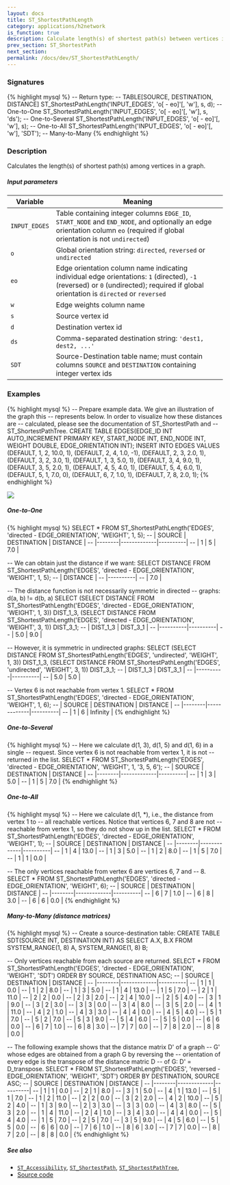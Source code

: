 ```yaml
---
layout: docs
title: ST_ShortestPathLength
category: applications/h2network
is_function: true
description: Calculate length(s) of shortest path(s) between vertices in a graph
prev_section: ST_ShortestPath
next_section:
permalink: /docs/dev/ST_ShortestPathLength/
---
```


### Signatures

{% highlight mysql %}
-- Return type:
--     TABLE[SOURCE, DESTINATION, DISTANCE]
ST_ShortestPathLength('INPUT_EDGES', 'o[ - eo]'[, 'w'],
                      s, d);    -- One-to-One
ST_ShortestPathLength('INPUT_EDGES', 'o[ - eo]'[, 'w'],
                      s, 'ds'); -- One-to-Several
ST_ShortestPathLength('INPUT_EDGES', 'o[ - eo]'[, 'w'],
                      s);       -- One-to-All
ST_ShortestPathLength('INPUT_EDGES', 'o[ - eo]'[, 'w'],
                      'SDT');   -- Many-to-Many
{% endhighlight %}

### Description

Calculates the length(s) of shortest path(s) among vertices in a
graph.

##### Input parameters

| Variable      | Meaning                                                                                                                                                                               |
|---------------|---------------------------------------------------------------------------------------------------------------------------------------------------------------------------------------|
| `INPUT_EDGES` | Table containing integer columns `EDGE_ID`, `START_NODE` and `END_NODE`, and optionally an edge orientation column `eo` (required if global orientation is not `undirected`)          |
| `o`           | Global orientation string: `directed`, `reversed` or `undirected`                                                                                                                     |
| `eo`          | Edge orientation column name indicating individual edge orientations: `1` (directed), `-1` (reversed) or `0` (undirected); required if global orientation is `directed` or `reversed` |
| `w`           | Edge weights column name                                                                                                                                                              |
| `s`           | Source vertex id                                                                                                                                                                      |
| `d`           | Destination vertex id                                                                                                                                                                 |
| `ds`          | Comma-separated destination string: `'dest1, dest2, ...'`                                                                                                                             |
| `SDT`         | Source-Destination table name; must contain columns `SOURCE` and `DESTINATION` containing integer vertex ids                                                                          |

### Examples

{% highlight mysql %}
-- Prepare example data. We give an illustration of the graph this
-- represents below. In order to visualize how these distances are
-- calculated, please see the documentation of ST_ShortestPath and
-- ST_ShortestPathTree.
CREATE TABLE EDGES(EDGE_ID INT AUTO_INCREMENT PRIMARY KEY,
                   START_NODE INT,
                   END_NODE INT,
                   WEIGHT DOUBLE,
                   EDGE_ORIENTATION INT);
INSERT INTO EDGES VALUES
    (DEFAULT, 1, 2, 10.0,  1),
    (DEFAULT, 2, 4,  1.0, -1),
    (DEFAULT, 2, 3,  2.0,  1),
    (DEFAULT, 3, 2,  3.0,  1),
    (DEFAULT, 1, 3,  5.0,  1),
    (DEFAULT, 3, 4,  9.0,  1),
    (DEFAULT, 3, 5,  2.0,  1),
    (DEFAULT, 4, 5,  4.0,  1),
    (DEFAULT, 5, 4,  6.0,  1),
    (DEFAULT, 5, 1,  7.0,  0),
    (DEFAULT, 6, 7,  1.0,  1),
    (DEFAULT, 7, 8,  2.0,  1);
{% endhighlight %}

<img class="displayed" src="../wdo.svg">

##### One-to-One

{% highlight mysql %}
SELECT * FROM
    ST_ShortestPathLength('EDGES',
        'directed - EDGE_ORIENTATION',
        'WEIGHT', 1, 5);
-- | SOURCE | DESTINATION | DISTANCE |
-- |--------|-------------|----------|
-- |      1 |           5 |      7.0 |

-- We can obtain just the distance if we want:
SELECT DISTANCE FROM
    ST_ShortestPathLength('EDGES',
        'directed - EDGE_ORIENTATION',
        'WEIGHT', 1, 5);
-- | DISTANCE |
-- |----------|
-- |      7.0 |

-- The distance function is not necessarily symmetric in directed
-- graphs: d(a, b) != d(b, a)
SELECT (SELECT DISTANCE FROM
            ST_ShortestPathLength('EDGES',
                'directed - EDGE_ORIENTATION',
                'WEIGHT', 1, 3)) DIST_1_3,
       (SELECT DISTANCE FROM
            ST_ShortestPathLength('EDGES',
                'directed - EDGE_ORIENTATION',
                'WEIGHT', 3, 1)) DIST_3_1;
-- | DIST_1_3 | DIST_3_1 |
-- |----------|----------|
-- |      5.0 |      9.0 |

-- However, it is symmetric in undirected graphs:
SELECT (SELECT DISTANCE FROM
            ST_ShortestPathLength('EDGES',
                'undirected',
                'WEIGHT', 1, 3)) DIST_1_3,
       (SELECT DISTANCE FROM
            ST_ShortestPathLength('EDGES',
                'undirected',
                'WEIGHT', 3, 1)) DIST_3_1;
-- | DIST_1_3 | DIST_3_1 |
-- |----------|----------|
-- |      5.0 |      5.0 |

-- Vertex 6 is not reachable from vertex 1.
SELECT * FROM
    ST_ShortestPathLength('EDGES',
        'directed - EDGE_ORIENTATION',
        'WEIGHT', 1, 6);
-- | SOURCE | DESTINATION | DISTANCE |
-- |--------|-------------|----------|
-- |      1 |           6 | Infinity |
{% endhighlight %}

##### One-to-Several

{% highlight mysql %}
-- Here we calculate d(1, 3), d(1, 5) and d(1, 6) in a single
-- request. Since vertex 6 is not reachable from vertex 1, it is not
-- returned in the list.
SELECT * FROM
    ST_ShortestPathLength('EDGES',
        'directed - EDGE_ORIENTATION',
        'WEIGHT', 1, '3, 5, 6');
-- | SOURCE | DESTINATION | DISTANCE |
-- |--------|-------------|----------|
-- |      1 |           3 |      5.0 |
-- |      1 |           5 |      7.0 |
{% endhighlight %}

##### One-to-All

{% highlight mysql %}
-- Here we calculate d(1, *), i.e., the distance from vertex 1 to
-- all reachable vertices. Notice that vertices 6, 7 and 8 are not
-- reachable from vertex 1, so they do not show up in the list.
SELECT * FROM
    ST_ShortestPathLength('EDGES',
        'directed - EDGE_ORIENTATION',
        'WEIGHT', 1);
-- | SOURCE | DESTINATION | DISTANCE |
-- |--------|-------------|----------|
-- |      1 |           4 |     13.0 |
-- |      1 |           3 |      5.0 |
-- |      1 |           2 |      8.0 |
-- |      1 |           5 |      7.0 |
-- |      1 |           1 |      0.0 |

-- The only vertices reachable from vertex 6 are vertices 6, 7 and
-- 8.
SELECT * FROM
    ST_ShortestPathLength('EDGES',
        'directed - EDGE_ORIENTATION',
        'WEIGHT', 6);
-- | SOURCE | DESTINATION | DISTANCE |
-- |--------|-------------|----------|
-- |      6 |           7 |      1.0 |
-- |      6 |           8 |      3.0 |
-- |      6 |           6 |      0.0 |
{% endhighlight %}

##### Many-to-Many (distance matrices)

{% highlight mysql %}
-- Create a source-destination table:
CREATE TABLE SDT(SOURCE INT,
                 DESTINATION INT) AS
    SELECT A.X, B.X
    FROM SYSTEM_RANGE(1, 8) A,
         SYSTEM_RANGE(1, 8) B;

-- Only vertices reachable from each source are returned.
SELECT * FROM
    ST_ShortestPathLength('EDGES',
        'directed - EDGE_ORIENTATION',
        'WEIGHT', 'SDT')
    ORDER BY SOURCE, DESTINATION ASC;
-- | SOURCE | DESTINATION | DISTANCE |
-- |--------|-------------|----------|
-- |      1 |           1 |      0.0 |
-- |      1 |           2 |      8.0 |
-- |      1 |           3 |      5.0 |
-- |      1 |           4 |     13.0 |
-- |      1 |           5 |      7.0 |
-- |      2 |           1 |     11.0 |
-- |      2 |           2 |      0.0 |
-- |      2 |           3 |      2.0 |
-- |      2 |           4 |     10.0 |
-- |      2 |           5 |      4.0 |
-- |      3 |           1 |      9.0 |
-- |      3 |           2 |      3.0 |
-- |      3 |           3 |      0.0 |
-- |      3 |           4 |      8.0 |
-- |      3 |           5 |      2.0 |
-- |      4 |           1 |     11.0 |
-- |      4 |           2 |      1.0 |
-- |      4 |           3 |      3.0 |
-- |      4 |           4 |      0.0 |
-- |      4 |           5 |      4.0 |
-- |      5 |           1 |      7.0 |
-- |      5 |           2 |      7.0 |
-- |      5 |           3 |      9.0 |
-- |      5 |           4 |      6.0 |
-- |      5 |           5 |      0.0 |
-- |      6 |           6 |      0.0 |
-- |      6 |           7 |      1.0 |
-- |      6 |           8 |      3.0 |
-- |      7 |           7 |      0.0 |
-- |      7 |           8 |      2.0 |
-- |      8 |           8 |      0.0 |

-- The following example shows that the distance matrix D' of a graph
-- G' whose edges are obtained from a graph G by reversing the
-- orientation of every edge is the transpose of the distance matric D
-- of G: D' = D_transpose.
SELECT * FROM
    ST_ShortestPathLength('EDGES',
        'reversed - EDGE_ORIENTATION',
        'WEIGHT', 'SDT')
    ORDER BY DESTINATION, SOURCE ASC;
-- | SOURCE | DESTINATION | DISTANCE |
-- |--------|-------------|----------|
-- |      1 |           1 |      0.0 |
-- |      2 |           1 |      8.0 |
-- |      3 |           1 |      5.0 |
-- |      4 |           1 |     13.0 |
-- |      5 |           1 |      7.0 |
-- |      1 |           2 |     11.0 |
-- |      2 |           2 |      0.0 |
-- |      3 |           2 |      2.0 |
-- |      4 |           2 |     10.0 |
-- |      5 |           2 |      4.0 |
-- |      1 |           3 |      9.0 |
-- |      2 |           3 |      3.0 |
-- |      3 |           3 |      0.0 |
-- |      4 |           3 |      8.0 |
-- |      5 |           3 |      2.0 |
-- |      1 |           4 |     11.0 |
-- |      2 |           4 |      1.0 |
-- |      3 |           4 |      3.0 |
-- |      4 |           4 |      0.0 |
-- |      5 |           4 |      4.0 |
-- |      1 |           5 |      7.0 |
-- |      2 |           5 |      7.0 |
-- |      3 |           5 |      9.0 |
-- |      4 |           5 |      6.0 |
-- |      5 |           5 |      0.0 |
-- |      6 |           6 |      0.0 |
-- |      7 |           6 |      1.0 |
-- |      8 |           6 |      3.0 |
-- |      7 |           7 |      0.0 |
-- |      8 |           7 |      2.0 |
-- |      8 |           8 |      0.0 |
{% endhighlight %}

##### See also

* [`ST_Accessibility`](../ST_Accessibility),
  [`ST_ShortestPath`](../ST_ShortestPath),
  [`ST_ShortestPathTree`](../ST_ShortestPathTree),
* <a href="https://github.com/irstv/H2GIS/blob/master/h2network/src/main/java/org/h2gis/network/graph_creator/ST_ShortestPathLength.java" target="_blank">Source code</a>
